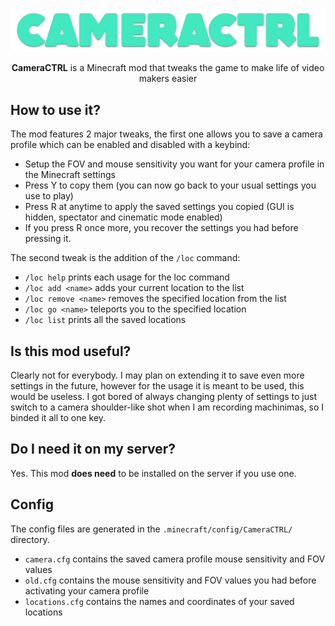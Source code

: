 ![Mod logo](/src/main/resources/logo.png)

<p align="center">
  <b>CameraCTRL</b> is a Minecraft mod that tweaks the game to make life of video makers easier
</p>

## How to use it?
The mod features 2 major tweaks, the first one allows you to save a camera profile which can be enabled and disabled with a keybind:
* Setup the FOV and mouse sensitivity you want for your camera profile in the Minecraft settings
* Press Y to copy them (you can now go back to your usual settings you use to play)
* Press R at anytime to apply the saved settings you copied (GUI is hidden, spectator and cinematic mode enabled)
* If you press R once more, you recover the settings you had before pressing it.

The second tweak is the addition of the `/loc` command:
* `/loc help` prints each usage for the loc command
* `/loc add <name>` adds your current location to the list
* `/loc remove <name>` removes the specified location from the list
* `/loc go <name>` teleports you to the specified location
* `/loc list` prints all the saved locations

## Is this mod useful?
Clearly not for everybody. I may plan on extending it to save even more settings in the future, however for the usage it is meant to be used, this would be useless. I got bored of always changing plenty of settings to just switch to a camera shoulder-like shot when I am recording machinimas, so I binded it all to one key.

## Do I need it on my server?
Yes. This mod **does need** to be installed on the server if you use one.

## Config
The config files are generated in the `.minecraft/config/CameraCTRL/` directory.
* `camera.cfg` contains the saved camera profile mouse sensitivity and FOV values
* `old.cfg` contains the mouse sensitivity and FOV values you had before activating your camera profile
* `locations.cfg` contains the names and coordinates of your saved locations
